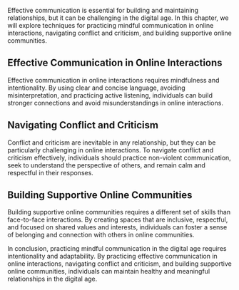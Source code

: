 
Effective communication is essential for building and maintaining relationships, but it can be challenging in the digital age. In this chapter, we will explore techniques for practicing mindful communication in online interactions, navigating conflict and criticism, and building supportive online communities.

Effective Communication in Online Interactions
----------------------------------------------

Effective communication in online interactions requires mindfulness and intentionality. By using clear and concise language, avoiding misinterpretation, and practicing active listening, individuals can build stronger connections and avoid misunderstandings in online interactions.

Navigating Conflict and Criticism
---------------------------------

Conflict and criticism are inevitable in any relationship, but they can be particularly challenging in online interactions. To navigate conflict and criticism effectively, individuals should practice non-violent communication, seek to understand the perspective of others, and remain calm and respectful in their responses.

Building Supportive Online Communities
--------------------------------------

Building supportive online communities requires a different set of skills than face-to-face interactions. By creating spaces that are inclusive, respectful, and focused on shared values and interests, individuals can foster a sense of belonging and connection with others in online communities.

In conclusion, practicing mindful communication in the digital age requires intentionality and adaptability. By practicing effective communication in online interactions, navigating conflict and criticism, and building supportive online communities, individuals can maintain healthy and meaningful relationships in the digital age.
